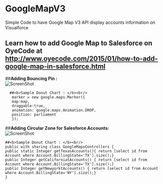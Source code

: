 # GoogleMapV3
Simple Code to have Google Map V3 API display accounts information on Visualforce

## Learn how to add Google Map to Salesforce on OyeCode at http://www.oyecode.com/2015/01/how-to-add-google-map-in-salesforce.html

 ##<b>Adding Bouncing Pin : </b><br/>
![ScreenShot](http://2.bp.blogspot.com/-Hn4AeuiEx2A/VLccWMLBZbI/AAAAAAAAIT8/Ot37J95I6Dk/s1600/pin-animated.gif)

 ```
   ##<b>Sample Donut Chart : </b><br/>
    marker = new google.maps.Marker({
    map:map,
    draggable:true,
    animation: google.maps.Animation.DROP,
    position: parliament
    }); 
   ```

  ##<b>Adding Circular Zone for Salesforce Accounts: </b><br/>
  ![ScreenShot](http://4.bp.blogspot.com/-O0sheqT13PA/VLcoZlw1RpI/AAAAAAAAIUM/LpyXrC--Ra0/s1600/Screen%2BShot%2B2015-01-14%2Bat%2B6.39.04%2BPM.png)

   
  ```
  ##<b>Sample Donut Chart : </b><br/>
  public with sharing class GoogleMapsControllers {
  public static Integer getTexasAccounts(){ return [select id from Account where Account.BillingState='TX'].size();}
  public Integer getCaliforniatAccounts() { return [select id from Account where Account.BillingState='TX'].size();}
  public Integer getNewyorktAccounts() { return [select id from Account where Account.BillingState='NY'].size();}
  } 
   ```
